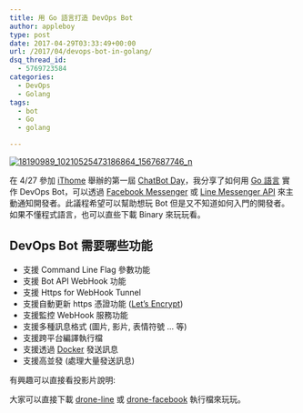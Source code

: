 ```yaml
---
title: 用 Go 語言打造 DevOps Bot
author: appleboy
type: post
date: 2017-04-29T03:33:49+00:00
url: /2017/04/devops-bot-in-golang/
dsq_thread_id:
  - 5769723584
categories:
  - DevOps
  - Golang
tags:
  - bot
  - Go
  - golang

---
```

[<img src="https://i0.wp.com/c1.staticflickr.com/5/4173/34200999131_48c1b84dd2_z.jpg?w=840&#038;ssl=1" alt="18190989_10210525473186864_1567687746_n" data-recalc-dims="1" />][1]

在 4/27 參加 [iThome][2] 舉辦的第一屆 [ChatBot Day][3]，我分享了如何用 [Go 語言][4] 實作 DevOps Bot，可以透過 [Facebook Messenger][5] 或 [Line Messenger API][6] 來主動通知開發者。此議程希望可以幫助想玩 Bot 但是又不知道如何入門的開發者。如果不懂程式語言，也可以直些下載 Binary 來玩玩看。

<!--more-->

## DevOps Bot 需要哪些功能

  * 支援 Command Line Flag 參數功能
  * 支援 Bot API WebHook 功能
  * 支援 Https for WebHook Tunnel
  * 支援自動更新 https 憑證功能 ([Let’s Encrypt][7])
  * 支援監控 WebHook 服務功能
  * 支援多種訊息格式 (圖片, 影片, 表情符號 … 等)
  * 支援跨平台編譯執行檔
  * 支援透過 [Docker][8] 發送訊息
  * 支援高並發 (處理大量發送訊息)

有興趣可以直接看投影片說明:

<script async class="speakerdeck-embed" data-id="fce9dfe844924cf6b88dcea5afcd502f" data-ratio="1.33333333333333" src="//speakerdeck.com/assets/embed.js"></script>

大家可以直接下載 [drone-line](https://github.com/appleboy/drone-line/releases) 或 [drone-facebook](https://github.com/appleboy/drone-facebook/releases) 執行檔來玩玩。

 [1]: https://www.flickr.com/photos/appleboy/34200999131/in/dateposted-public/ "18190989_10210525473186864_1567687746_n"
 [2]: http://www.ithome.com.tw/
 [3]: http://chatbot.ithome.com.tw/
 [4]: https://golang.org
 [5]: https://developers.facebook.com/docs/messenger-platform
 [6]: https://developers.line.me/messaging-api/overview
 [7]: https://letsencrypt.org/
 [8]: https://www.docker.com/
